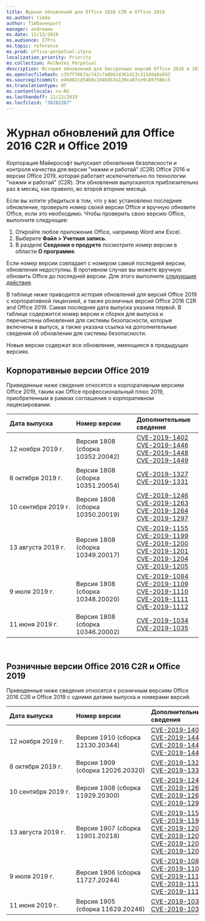 ```yaml
---
title: Журнал обновлений для Office 2016 C2R и Office 2019
ms.author: timda
author: TimDavenport
manager: andrewmo
ms.date: 11/13/2019
ms.audience: ITPro
ms.topic: reference
ms.prod: office-perpetual-itpro
localization_priority: Priority
ms.collection: RelNotes_Perpetual
description: История обновлений для бессрочных версий Office 2016 и 2019 с технологией "нажми и работай" (C2R) для ИТ-специалистов
ms.openlocfilehash: c35ff76b7ac742c7a8bb14361413c311dda0a593
ms.sourcegitcommit: e46d02cd54b8c164b853a130ca07ce9c85f586c5
ms.translationtype: HT
ms.contentlocale: ru-RU
ms.lasthandoff: 11/12/2019
ms.locfileid: "38282267"
---
```

# <a name="update-history-for-office-2016-c2r-and-office-2019"></a>Журнал обновлений для Office 2016 C2R и Office 2019

Корпорация Майкрософт выпускает обновления безопасности и контроля качества для версии "нажми и работай" (C2R) Office 2016 и версии Office 2019, которая работает исключительно по технологии "нажми и работай" (C2R). Эти обновления выпускаются приблизительно раз в месяц, как правило, во второй вторник месяца.

Если вы хотите убедиться в том, что у вас установлено последнее обновление, проверьте номер своей версии Office и вручную обновите Office, если это необходимо. Чтобы проверить свою версию Office, выполните следующее:

  1.    Откройте любое приложение Office, например Word или Excel.
  2.    Выберите **Файл > Учетная запись**.
  3.    В разделе **Сведения о продукте** посмотрите номер версии в области **О программе**.

Если номер версии совпадает с номером самой последней версии, обновления недоступны. В противном случае вы можете вручную обновить Office до последней версии. Для этого выполните [следующие действия](https://support.office.com/article/2ab296f3-7f03-43a2-8e50-46de917611c5).


В таблице ниже приводится история обновлений для версий Office 2019 с корпоративной лицензией, а также розничных версий Office 2016 C2R and Office 2019. Самая последняя дата выпуска указана первой. В таблице содержится номер версии и сборки для выпуска и перечислены обновления для системы безопасности, которые включены в выпуск, а также указана ссылка на дополнительные сведения об обновлении для системы безопасности.

Новые версии содержат все обновления, имеющиеся в предыдущих версиях.

## <a name="volume-licensed-versions-of-office-2019"></a>Корпоративные версии Office 2019
Приведенные ниже сведения относятся к корпоративным версиям Office 2019, таким как Office профессиональный плюс 2019, приобретенным в рамках соглашения о корпоративном лицензировании.

|**Дата выпуска**|**Номер версии**|**Дополнительные сведения**|
|:-----|:-----|:-----|
|12 ноября 2019 г.   |Версия 1808 (сборка 10352.20042)  |[CVE-2019-1402](https://portal.msrc.microsoft.com/ru-RU/security-guidance/advisory/CVE-2019-1402) <br/> [CVE-2019-1446](https://portal.msrc.microsoft.com/ru-RU/security-guidance/advisory/CVE-2019-1446) <br/> [CVE-2019-1448](https://portal.msrc.microsoft.com/ru-RU/security-guidance/advisory/CVE-2019-1448) <br/> [CVE-2019-1449](https://portal.msrc.microsoft.com/ru-RU/security-guidance/advisory/CVE-2019-1449) <br/>  |
|8 октября 2019 г.   |Версия 1808 (сборка 10351.20054)  |[CVE-2019-1327](https://portal.msrc.microsoft.com/ru-RU/security-guidance/advisory/CVE-2019-1327) <br/> [CVE-2019-1331](https://portal.msrc.microsoft.com/ru-RU/security-guidance/advisory/CVE-2019-1331) <br/> |
|10 сентября 2019 г.   |Версия 1808 (сборка 10350.20019)  |[CVE-2019-1246](https://portal.msrc.microsoft.com/ru-RU/security-guidance/advisory/CVE-2019-1246) <br/> [CVE-2019-1263](https://portal.msrc.microsoft.com/ru-RU/security-guidance/advisory/CVE-2019-1263) <br/> [CVE-2019-1264](https://portal.msrc.microsoft.com/ru-RU/security-guidance/advisory/CVE-2019-1264) <br/> [CVE-2019-1297](https://portal.msrc.microsoft.com/ru-RU/security-guidance/advisory/CVE-2019-1297) <br/>  |
|13 августа 2019 г.   |Версия 1808 (сборка 10349.20017)  |[CVE-2019-1155](https://portal.msrc.microsoft.com/ru-RU/security-guidance/advisory/CVE-2019-1155) <br/> [CVE-2019-1199](https://portal.msrc.microsoft.com/ru-RU/security-guidance/advisory/CVE-2019-1199) <br/> [CVE-2019-1200](https://portal.msrc.microsoft.com/ru-RU/security-guidance/advisory/CVE-2019-1200) <br/> [CVE-2019-1201](https://portal.msrc.microsoft.com/ru-RU/security-guidance/advisory/CVE-2019-1201) <br/> [CVE-2019-1204](https://portal.msrc.microsoft.com/ru-RU/security-guidance/advisory/CVE-2019-1204) <br/> [CVE-2019-1205](https://portal.msrc.microsoft.com/ru-RU/security-guidance/advisory/CVE-2019-1205) <br/>  |
|9 июля 2019 г.   |Версия 1808 (сборка 10348.20020)  |[CVE-2019-1084](https://portal.msrc.microsoft.com/ru-RU/security-guidance/advisory/CVE-2019-1084) <br/> [CVE-2019-1109](https://portal.msrc.microsoft.com/ru-RU/security-guidance/advisory/CVE-2019-1109) <br/> [CVE-2019-1110](https://portal.msrc.microsoft.com/ru-RU/security-guidance/advisory/CVE-2019-1110) <br/> [CVE-2019-1111](https://portal.msrc.microsoft.com/ru-RU/security-guidance/advisory/CVE-2019-1111) <br/> [CVE-2019-1112](https://portal.msrc.microsoft.com/ru-RU/security-guidance/advisory/CVE-2019-1112) <br/>|
|11 июня 2019 г.   |Версия 1808 (сборка 10346.20002)  |[CVE-2019-1034](https://portal.msrc.microsoft.com/ru-RU/security-guidance/advisory/CVE-2019-1034) <br/> [CVE-2019-1035](https://portal.msrc.microsoft.com/ru-RU/security-guidance/advisory/CVE-2019-1035) <br/> |





<br/>

## <a name="retail-versions-of-office-2016-c2r-and-office-2019"></a>Розничные версии Office 2016 C2R и Office 2019
Приведенные ниже сведения относятся к розничным версиям Office 2016 C2R и Office 2019 c одними датами выпуска и номерами версий.

|**Дата выпуска**|**Номер версии**|**Дополнительные сведения**|
|:-----|:-----|:-----|
|12 ноября 2019 г.   |Версия 1910 (сборка 12130.20344)  |[CVE-2019-1402](https://portal.msrc.microsoft.com/ru-RU/security-guidance/advisory/CVE-2019-1402) <br/> [CVE-2019-1446](https://portal.msrc.microsoft.com/ru-RU/security-guidance/advisory/CVE-2019-1446) <br/> [CVE-2019-1448](https://portal.msrc.microsoft.com/ru-RU/security-guidance/advisory/CVE-2019-1448) <br/> [CVE-2019-1449](https://portal.msrc.microsoft.com/ru-RU/security-guidance/advisory/CVE-2019-1449) <br/>  |
|8 октября 2019 г.   |Версия 1909 (сборка 12026.20320)  |[CVE-2019-1327](https://portal.msrc.microsoft.com/ru-RU/security-guidance/advisory/CVE-2019-1327) <br/> [CVE-2019-1331](https://portal.msrc.microsoft.com/ru-RU/security-guidance/advisory/CVE-2019-1331) <br/> |
|10 сентября 2019 г.   |Версия 1908 (сборка 11929.20300)  |[CVE-2019-1246](https://portal.msrc.microsoft.com/ru-RU/security-guidance/advisory/CVE-2019-1246) <br/> [CVE-2019-1263](https://portal.msrc.microsoft.com/ru-RU/security-guidance/advisory/CVE-2019-1263) <br/> [CVE-2019-1264](https://portal.msrc.microsoft.com/ru-RU/security-guidance/advisory/CVE-2019-1264) <br/> [CVE-2019-1297](https://portal.msrc.microsoft.com/ru-RU/security-guidance/advisory/CVE-2019-1297) <br/>  |
|13 августа 2019 г.   |Версия 1907 (сборка 11901.20218)  |[CVE-2019-1155](https://portal.msrc.microsoft.com/ru-RU/security-guidance/advisory/CVE-2019-1155) <br/> [CVE-2019-1199](https://portal.msrc.microsoft.com/ru-RU/security-guidance/advisory/CVE-2019-1199) <br/> [CVE-2019-1200](https://portal.msrc.microsoft.com/ru-RU/security-guidance/advisory/CVE-2019-1200) <br/> [CVE-2019-1201](https://portal.msrc.microsoft.com/ru-RU/security-guidance/advisory/CVE-2019-1201) <br/> [CVE-2019-1204](https://portal.msrc.microsoft.com/ru-RU/security-guidance/advisory/CVE-2019-1204) <br/> [CVE-2019-1205](https://portal.msrc.microsoft.com/ru-RU/security-guidance/advisory/CVE-2019-1205) <br/>  |
|9 июля 2019 г.   |Версия 1906 (сборка 11727.20244)  |[CVE-2019-1084](https://portal.msrc.microsoft.com/ru-RU/security-guidance/advisory/CVE-2019-1084) <br/> [CVE-2019-1109](https://portal.msrc.microsoft.com/ru-RU/security-guidance/advisory/CVE-2019-1109) <br/> [CVE-2019-1110](https://portal.msrc.microsoft.com/ru-RU/security-guidance/advisory/CVE-2019-1110) <br/> [CVE-2019-1111](https://portal.msrc.microsoft.com/ru-RU/security-guidance/advisory/CVE-2019-1111) <br/> [CVE-2019-1112](https://portal.msrc.microsoft.com/ru-RU/security-guidance/advisory/CVE-2019-1112) <br/>|
|11 июня 2019 г.   |Версия 1905 (сборка 11629.20246)  |[CVE-2019-1034](https://portal.msrc.microsoft.com/ru-RU/security-guidance/advisory/CVE-2019-1034) <br/> [CVE-2019-1035](https://portal.msrc.microsoft.com/ru-RU/security-guidance/advisory/CVE-2019-1035) <br/> |





